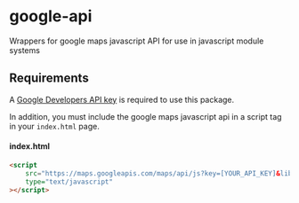 # google-api

Wrappers for google maps javascript API for use in javascript module systems

## Requirements

A [Google Developers API key](https://developers.google.com/maps/documentation/javascript/get-api-key) is required to use this package.

In addition, you must include the google maps javascript api in a script tag in your `index.html` page. 

#### index.html

```html
<script 
    src="https://maps.googleapis.com/maps/api/js?key=[YOUR_API_KEY]&libraries=[LIBRARIES]"
    type="text/javascript"
></script>
```

